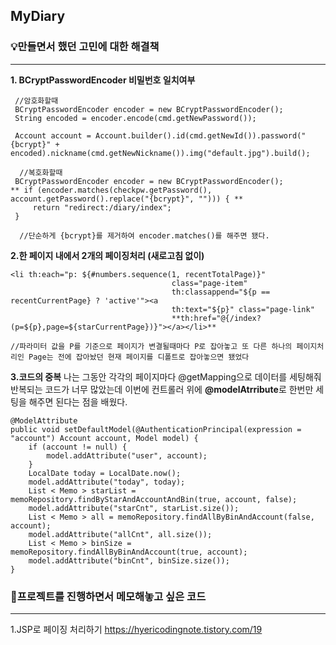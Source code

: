 ## MyDiary 

### 💡만들면서 했던 고민에 대한 해결책
-----

**1. BCryptPasswordEncoder 비밀번호 일치여부**
```
 //암호화할때
 BCryptPasswordEncoder encoder = new BCryptPasswordEncoder();
 String encoded = encoder.encode(cmd.getNewPassword());
 
 Account account = Account.builder().id(cmd.getNewId()).password("{bcrypt}" + encoded).nickname(cmd.getNewNickname()).img("default.jpg").build();

  //복호화할때
 BCryptPasswordEncoder encoder = new BCryptPasswordEncoder();
** if (encoder.matches(checkpw.getPassword(), account.getPassword().replace("{bcrypt}", ""))) { **
     return "redirect:/diary/index";
 }

  //단순하게 {bcrypt}를 제거하여 encoder.matches()를 해주면 됐다.
```

**2.한 페이지 내에서 2개의 페이징처리 (새로고침 없이)**
```
<li th:each="p: ${#numbers.sequence(1, recentTotalPage)}" 
									class="page-item"
									th:classappend="${p == recentCurrentPage} ? 'active'"><a 
									th:text="${p}" class="page-link" 
									**th:href="@{/index?(p=${p},page=${starCurrentPage})}"></a></li>**

//파라미터 값을 P를 기준으로 페이지가 변결될때마다 P로 잡아놓고 또 다른 하나의 페이지처리인 Page는 전에 잡아놨던 현재 페이지를 디폴트로 잡아놓으면 됐었다
```

**3.코드의 중복**
나는 그동안 각각의 페이지마다 @getMapping으로 데이터를 세팅해줘 반복되는 코드가 너무 많았는데
이번에 컨트롤러 위에 **@modelAtrribute**로 한번만 세팅을 해주면 된다는 점을 배웠다.

```
@ModelAttribute
public void setDefaultModel(@AuthenticationPrincipal(expression = "account") Account account, Model model) {
    if (account != null) {
        model.addAttribute("user", account);
    }
    LocalDate today = LocalDate.now();
    model.addAttribute("today", today);
    List < Memo > starList = memoRepository.findByStarAndAccountAndBin(true, account, false);
    model.addAttribute("starCnt", starList.size());
    List < Memo > all = memoRepository.findAllByBinAndAccount(false, account);
    model.addAttribute("allCnt", all.size());
    List < Memo > binSize = memoRepository.findAllByBinAndAccount(true, account);
    model.addAttribute("binCnt", binSize.size());
}
```

### 📄프로젝트를 진행하면서 메모해놓고 싶은 코드
-----
1.JSP로 페이징 처리하기 
<https://hyericodingnote.tistory.com/19>

